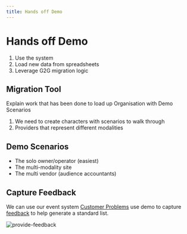 ```yaml
---
title: Hands off Demo
---
```


# Hands off Demo

1. Use the system
2. Load new data from spreadsheets
3. Leverage G2G migration logic

## Migration Tool

Explain work that has been done to load up Organisation with Demo Scenarios

1. We need to create characters with scenarios to walk through
2. Providers that represent different modalities

## Demo Scenarios

- The solo owner/operator (easiest)
- The multi-modality site
- The multi vendor (audience accountants)

## Capture Feedback

We can use our event system
[Customer Problems](./customer-problems.md) use demo to capture [feedback](../../demo/profiles/feedback-quesitons.md) to help generate a standard list.

![provide-feedback](https://drive.google.com/uc?id=1OmnSOuWu5JwAVaY8u43XF1tW_7ZmXdxS)
